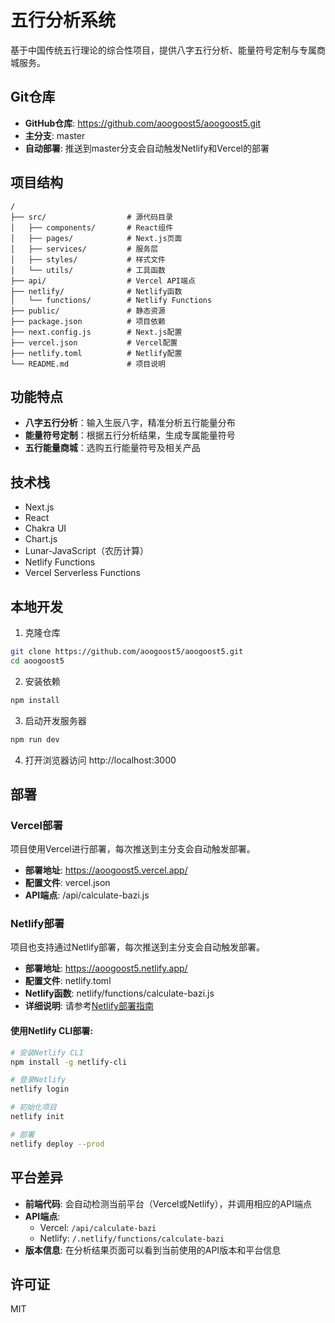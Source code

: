 # 五行分析系统

基于中国传统五行理论的综合性项目，提供八字五行分析、能量符号定制与专属商城服务。

## Git仓库

- **GitHub仓库**: https://github.com/aoogoost5/aoogoost5.git
- **主分支**: master
- **自动部署**: 推送到master分支会自动触发Netlify和Vercel的部署

## 项目结构

```
/
├── src/                  # 源代码目录
│   ├── components/       # React组件
│   ├── pages/            # Next.js页面
│   ├── services/         # 服务层
│   ├── styles/           # 样式文件
│   └── utils/            # 工具函数
├── api/                  # Vercel API端点
├── netlify/              # Netlify函数
│   └── functions/        # Netlify Functions
├── public/               # 静态资源
├── package.json          # 项目依赖
├── next.config.js        # Next.js配置
├── vercel.json           # Vercel配置
├── netlify.toml          # Netlify配置
└── README.md             # 项目说明
```

## 功能特点

- **八字五行分析**：输入生辰八字，精准分析五行能量分布
- **能量符号定制**：根据五行分析结果，生成专属能量符号
- **五行能量商城**：选购五行能量符号及相关产品

## 技术栈

- Next.js
- React
- Chakra UI
- Chart.js
- Lunar-JavaScript（农历计算）
- Netlify Functions
- Vercel Serverless Functions

## 本地开发

1. 克隆仓库
```bash
git clone https://github.com/aoogoost5/aoogoost5.git
cd aoogoost5
```

2. 安装依赖
```bash
npm install
```

3. 启动开发服务器
```bash
npm run dev
```

4. 打开浏览器访问 http://localhost:3000

## 部署

### Vercel部署
项目使用Vercel进行部署，每次推送到主分支会自动触发部署。

- **部署地址**: https://aoogoost5.vercel.app/
- **配置文件**: vercel.json
- **API端点**: /api/calculate-bazi.js

### Netlify部署
项目也支持通过Netlify部署，每次推送到主分支会自动触发部署。

- **部署地址**: https://aoogoost5.netlify.app/
- **配置文件**: netlify.toml
- **Netlify函数**: netlify/functions/calculate-bazi.js
- **详细说明**: 请参考[Netlify部署指南](./NETLIFY-DEPLOY-GUIDE.md)

#### 使用Netlify CLI部署:
```bash
# 安装Netlify CLI
npm install -g netlify-cli

# 登录Netlify
netlify login

# 初始化项目
netlify init

# 部署
netlify deploy --prod
```

## 平台差异

- **前端代码**: 会自动检测当前平台（Vercel或Netlify），并调用相应的API端点
- **API端点**: 
  - Vercel: `/api/calculate-bazi`
  - Netlify: `/.netlify/functions/calculate-bazi`
- **版本信息**: 在分析结果页面可以看到当前使用的API版本和平台信息

## 许可证

MIT 